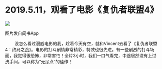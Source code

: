 
# 2019.5.11，观看了电影《复仇者联盟4》

![](http://upload-images.jianshu.io/upload_images/3910675-55d02c9586c1ca29.jpg?imageMogr2/auto-orient/strip%7CimageView2/2/w/1080/q/50)  

图片发自简书App

        没怎么看过漫威电影的我，趁着今天有空，就和Vincent去看了《复仇者联盟4：终局之战》。电影的打斗剧情非常精彩，特效也很先进。有一些剧烈的打斗场面，我觉得很恐怖，非常害怕！全片3小时，我们一口气看完，中途居然没有上过洗手间，可以称为“无尿点”的佳作！